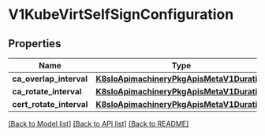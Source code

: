 # V1KubeVirtSelfSignConfiguration

## Properties
Name | Type | Description | Notes
------------ | ------------- | ------------- | -------------
**ca_overlap_interval** | [**K8sIoApimachineryPkgApisMetaV1Duration**](K8sIoApimachineryPkgApisMetaV1Duration.md) |  | [optional] 
**ca_rotate_interval** | [**K8sIoApimachineryPkgApisMetaV1Duration**](K8sIoApimachineryPkgApisMetaV1Duration.md) |  | [optional] 
**cert_rotate_interval** | [**K8sIoApimachineryPkgApisMetaV1Duration**](K8sIoApimachineryPkgApisMetaV1Duration.md) |  | [optional] 

[[Back to Model list]](../README.md#documentation-for-models) [[Back to API list]](../README.md#documentation-for-api-endpoints) [[Back to README]](../README.md)


